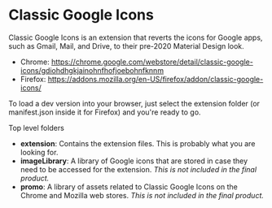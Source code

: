 # Classic Google Icons

Classic Google Icons is an extension that reverts the icons for Google apps, such as Gmail, Mail, and Drive, to their pre-2020 Material Design look.


- Chrome: https://chrome.google.com/webstore/detail/classic-google-icons/gdiohdhgkjainohnfhofjoebohnfknnm
- Firefox: https://addons.mozilla.org/en-US/firefox/addon/classic-google-icons/

To load a dev version into your browser, just select the extension folder (or manifest.json inside it for Firefox) and you're ready to go.

Top level folders
- **extension**: Contains the extension files. This is probably what you are looking for.
- **imageLibrary**: A library of Google icons that are stored in case they need to be accessed for the extension. *This is not included in the final product.*
- **promo**: A library of assets related to Classic Google Icons on the Chrome and Mozilla web stores. *This is not included in the final product.*
